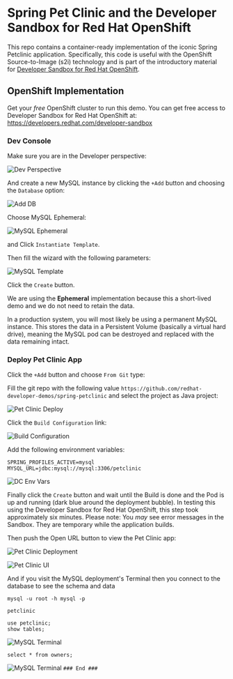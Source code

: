 # Spring Pet Clinic and the Developer Sandbox for Red Hat OpenShift

This repo contains a container-ready implementation of the iconic Spring Petclinic application. Specifically, this code is useful with the OpenShift Source-to-Image (s2i) technology and is part of the introductory material for [Developer Sandbox for Red Hat OpenShift](https://developers.redhat.com/developer-sandbox).

## OpenShift Implementation
Get your *free*  OpenShift cluster to run this demo. You can get free access to Developer Sandbox for Red Hat OpenShift at: https://developers.redhat.com/developer-sandbox


### Dev Console

Make sure you are in the Developer perspective:

![Dev Perspective](images/3-switch-perspective.png)

And create a new MySQL instance by clicking the `+Add` button and choosing the `Database` option:

![Add DB](images/4-db.png)

Choose MySQL Ephemeral:

![MySQL Ephemeral](images/5-mysql-ephemeral.png)

and Click `Instantiate Template`.

Then fill the wizard with the following parameters:

![MySQL Template](images/6-db-params.png)

Click the `Create` button. 

We are using the **Ephemeral** implementation because this a short-lived demo and we do not need to retain the data.  

In a production system, you will most likely be using a permanent MySQL instance. This stores the data in a Persistent Volume (basically a virtual hard drive), meaning the MySQL pod can be destroyed and replaced with the data remaining intact.

### Deploy Pet Clinic App


Click the `+Add` button and choose `From Git` type:

Fill the git repo with the following value `https://github.com/redhat-developer-demos/spring-petclinic` and select the project as Java project:

![Pet Clinic Deploy](images/7-petclinic-deploy.png)

Click the `Build Configuration` link:

![Build Configuration](images/8-build-config.png)

Add the following environment variables:

```
SPRING_PROFILES_ACTIVE=mysql
MYSQL_URL=jdbc:mysql://mysql:3306/petclinic
```

![DC Env Vars](images/9-app-env-vars.png)

Finally click the `Create` button and wait until the Build is done and the Pod is up and running (dark blue around the deployment bubble). In testing this using the Developer Sandbox for Red Hat OpenShift, this step took approximately six minutes. Please note: You *may* see error messages in the Sandbox. They are temporary while the application builds.  

Then push the Open URL button to view the Pet Clinic app:

![Pet Clinic Deployment](images/10-petclinic-url.png)


![Pet Clinic UI](images/11-output-ui.png)

And if you visit the MySQL deployment's Terminal then you connect to the database to see the schema and data


```
mysql -u root -h mysql -p

petclinic

use petclinic;
show tables;
```

![MySQL Terminal](images/12-mysql-terminal-1.png)

```
select * from owners;
```

![MySQL Terminal](images/13-mysql-terminal-2.png)
`### End ###`
